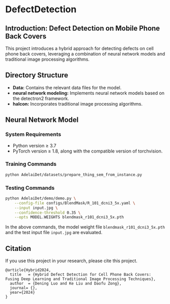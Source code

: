 # DefectDetection

## Introduction: Defect Detection on Mobile Phone Back Covers

This project introduces a hybrid approach for detecting defects on cell phone back covers, leveraging a combination of neural network models and traditional image processing algorithms.

## Directory Structure
- **Data:** Contains the relevant data files for the model.
- **neural network modeling:** Implements neural network models based on the detectron2 framework.
- **halcon:** Incorporates traditional image processing algorithms.

## Neural Network Model
### System Requirements
- Python version ≥ 3.7
- PyTorch version ≥ 1.8, along with the compatible version of torchvision.

### Training Commands

```bash
python AdelaiDet/datasets/prepare_thing_sem_from_instance.py
```

### Testing Commands

```bash
python AdelaiDet/demo/demo.py \
    --config-file configs/BlendMask/R_101_dcni3_5x.yaml \
    --input input.jpg \
    --confidence-threshold 0.35 \
    --opts MODEL.WEIGHTS blendmask_r101_dcni3_5x.pth
```

In the above commands, the model weight file `blendmask_r101_dcni3_5x.pth` and the test input file `input.jpg` are evaluated.

## Citation
If you use this project in your research, please cite this project.
```
@article{Hybrid2024,
  title   = {Hybrid Defect Detection for Cell Phone Back Covers: Fusing Deep Learning and Traditional Image Processing Techniques},
  author  = {Dening Luo and Ke Liu and Daofu Zong},
  journal= {},
  year={2024}
}
```

